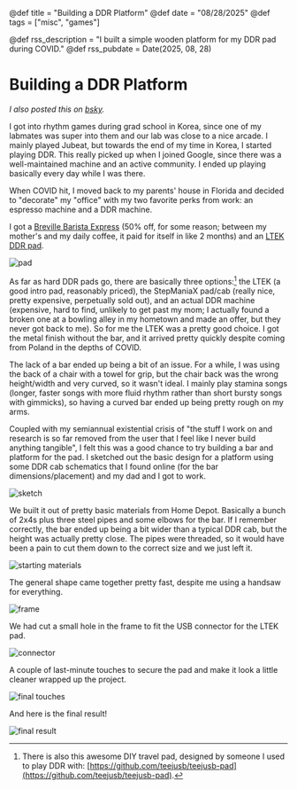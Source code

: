 @def title = "Building a DDR Platform"
@def date = "08/28/2025"
@def tags = ["misc", "games"]

@def rss_description = "I built a simple wooden platform for my DDR pad during COVID."
@def rss_pubdate = Date(2025, 08, 28)

# Building a DDR Platform

*I also posted this on [bsky](https://bsky.app/profile/mcognetta.bsky.social/post/3lxfkcc2m222f).*

I got into rhythm games during grad school in Korea, since one of my labmates was super into them and our lab was close to a nice arcade. I mainly played Jubeat, but towards the end of my time in Korea, I started playing DDR. This really picked up when I joined Google, since there was a well-maintained machine and an active community. I ended up playing basically every day while I was there.

When COVID hit, I moved back to my parents' house in Florida and decided to "decorate" my "office" with my two favorite perks from work: an espresso machine and a DDR machine. 

I got a [Breville Barista Express](https://www.breville.com/en-us/product/bes870) (50% off, for some reason; between my mother's and my daily coffee, it paid for itself in like 2 months) and an [LTEK DDR pad](https://www.iamats.com/shop/dance-mat-ltek-prime/).

![pad](/assets/ddr-pad-post/pad.jpg)

As far as hard DDR pads go, there are basically three options:[^1] the LTEK (a good intro pad, reasonably priced), the StepManiaX pad/cab (really nice, pretty expensive, perpetually sold out), and an actual DDR machine (expensive, hard to find, unlikely to get past my mom; I actually found a broken one at a bowling alley in my hometown and made an offer, but they never got back to me). So for me the LTEK was a pretty good choice. I got the metal finish without the bar, and it arrived pretty quickly despite coming from Poland in the depths of COVID.

The lack of a bar ended up being a bit of an issue. For a while, I was using the back of a chair with a towel for grip, but the chair back was the wrong height/width and very curved, so it wasn't ideal. I mainly play stamina songs (longer, faster songs with more fluid rhythm rather than short bursty songs with gimmicks), so having a curved bar ended up being pretty rough on my arms.

Coupled with my semiannual existential crisis of "the stuff I work on and research is so far removed from the user that I feel like I never build anything tangible", I felt this was a good chance to try building a bar and platform for the pad. I sketched out the basic design for a platform using some DDR cab schematics that I found online (for the bar dimensions/placement) and my dad and I got to work.

![sketch](/assets/ddr-pad-post/sketch.jpg)

We built it out of pretty basic materials from Home Depot. Basically a bunch of 2x4s plus three steel pipes and some elbows for the bar. If I remember correctly, the bar ended up being a bit wider than a typical DDR cab, but the height was actually pretty close. The pipes were threaded, so it would have been a pain to cut them down to the correct size and we just left it.

![starting materials](/assets/ddr-pad-post/materials_2.jpg)

The general shape came together pretty fast, despite me using a handsaw for everything.

![frame](/assets/ddr-pad-post/materials_9.jpg)

We had cut a small hole in the frame to fit the USB connector for the LTEK pad.

![connector](/assets/ddr-pad-post/materials_8.jpg)

A couple of last-minute touches to secure the pad and make it look a little cleaner wrapped up the project.

![final touches](/assets/ddr-pad-post/materials_11.jpg)

And here is the final result!

![final result](/assets/ddr-pad-post/materials_12.jpg)

[^1]: There is also this awesome DIY travel pad, designed by someone I used to play DDR with: [https://github.com/teejusb/teejusb-pad](https://github.com/teejusb/teejusb-pad).